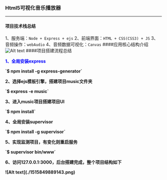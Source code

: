 ### Html5可视化音乐播放器
----------
#### 项目技术栈总结
1、服务端：`Node + Express + ejs`
2、前端界面：`HTML + CSS(CSS3) + JS`
3、音频操作：`webAudio`
4、音频数据可视化：`Canvas`
####应用核心结构介绍
![Alt text](./1515847205333.png)
####项目搭建流程总结
<p style="color:blue"><strong>1、全局安装express</p>
`$ npm install -g express-generator`
<p><strong>2、选择ejs模板引擎，搭建项目music文件夹</p>
`$ express -e music`
<p><strong>3、进入music项目搭建项目UI</p>
`$ npm install`
<p><strong>4、全局安装supervisor</p>
`$ npm install -g supervisor` 
<p><strong>5、实现监测项目，有变化则重启服务</p>
`$ supervisor bin/www`
<p><strong>6、访问127.0.0.1:3000，后台搭建完成，整个项目结构如下</p>
![Alt text](./1515849889143.png)
